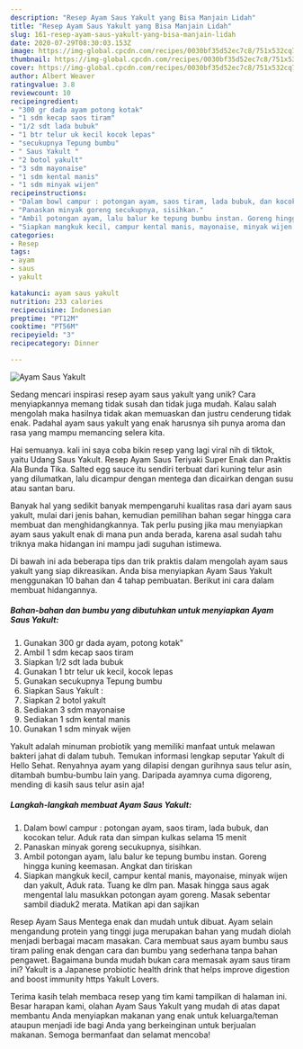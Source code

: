 ```yaml
---
description: "Resep Ayam Saus Yakult yang Bisa Manjain Lidah"
title: "Resep Ayam Saus Yakult yang Bisa Manjain Lidah"
slug: 161-resep-ayam-saus-yakult-yang-bisa-manjain-lidah
date: 2020-07-29T08:30:03.153Z
image: https://img-global.cpcdn.com/recipes/0030bf35d52ec7c8/751x532cq70/ayam-saus-yakult-foto-resep-utama.jpg
thumbnail: https://img-global.cpcdn.com/recipes/0030bf35d52ec7c8/751x532cq70/ayam-saus-yakult-foto-resep-utama.jpg
cover: https://img-global.cpcdn.com/recipes/0030bf35d52ec7c8/751x532cq70/ayam-saus-yakult-foto-resep-utama.jpg
author: Albert Weaver
ratingvalue: 3.8
reviewcount: 10
recipeingredient:
- "300 gr dada ayam potong kotak"
- "1 sdm kecap saos tiram"
- "1/2 sdt lada bubuk"
- "1 btr telur uk kecil kocok lepas"
- "secukupnya Tepung bumbu"
- " Saus Yakult "
- "2 botol yakult"
- "3 sdm mayonaise"
- "1 sdm kental manis"
- "1 sdm minyak wijen"
recipeinstructions:
- "Dalam bowl campur : potongan ayam, saos tiram, lada bubuk, dan kocokan telur. Aduk rata dan simpan kulkas selama 15 menit"
- "Panaskan minyak goreng secukupnya, sisihkan."
- "Ambil potongan ayam, lalu balur ke tepung bumbu instan. Goreng hingga kuning keemasan. Angkat dan tiriskan"
- "Siapkan mangkuk kecil, campur kental manis, mayonaise, minyak wijen dan yakult, Aduk rata. Tuang ke dlm pan. Masak hingga saus agak mengental lalu masukkan potongan ayam goreng. Masak sebentar sambil diaduk2 merata. Matikan api dan sajikan"
categories:
- Resep
tags:
- ayam
- saus
- yakult

katakunci: ayam saus yakult 
nutrition: 233 calories
recipecuisine: Indonesian
preptime: "PT12M"
cooktime: "PT56M"
recipeyield: "3"
recipecategory: Dinner

---
```



![Ayam Saus Yakult](https://img-global.cpcdn.com/recipes/0030bf35d52ec7c8/751x532cq70/ayam-saus-yakult-foto-resep-utama.jpg)

Sedang mencari inspirasi resep ayam saus yakult yang unik? Cara menyiapkannya memang tidak susah dan tidak juga mudah. Kalau salah mengolah maka hasilnya tidak akan memuaskan dan justru cenderung tidak enak. Padahal ayam saus yakult yang enak harusnya sih punya aroma dan rasa yang mampu memancing selera kita.

Hai semuanya. kali ini saya coba bikin resep yang lagi viral nih di tiktok, yaitu Udang Saus Yakult. Resep Ayam Saus Teriyaki Super Enak dan Praktis Ala Bunda Tika. Salted egg sauce itu sendiri terbuat dari kuning telur asin yang dilumatkan, lalu dicampur dengan mentega dan dicairkan dengan susu atau santan baru.

Banyak hal yang sedikit banyak mempengaruhi kualitas rasa dari ayam saus yakult, mulai dari jenis bahan, kemudian pemilihan bahan segar hingga cara membuat dan menghidangkannya. Tak perlu pusing jika mau menyiapkan ayam saus yakult enak di mana pun anda berada, karena asal sudah tahu triknya maka hidangan ini mampu jadi suguhan istimewa.


Di bawah ini ada beberapa tips dan trik praktis dalam mengolah ayam saus yakult yang siap dikreasikan. Anda bisa menyiapkan Ayam Saus Yakult menggunakan 10 bahan dan 4 tahap pembuatan. Berikut ini cara dalam membuat hidangannya.

<!--inarticleads1-->

##### Bahan-bahan dan bumbu yang dibutuhkan untuk menyiapkan Ayam Saus Yakult:

1. Gunakan 300 gr dada ayam, potong kotak&#34;
1. Ambil 1 sdm kecap saos tiram
1. Siapkan 1/2 sdt lada bubuk
1. Gunakan 1 btr telur uk kecil, kocok lepas
1. Gunakan secukupnya Tepung bumbu
1. Siapkan  Saus Yakult :
1. Siapkan 2 botol yakult
1. Sediakan 3 sdm mayonaise
1. Sediakan 1 sdm kental manis
1. Gunakan 1 sdm minyak wijen


Yakult adalah minuman probiotik yang memiliki manfaat untuk melawan bakteri jahat di dalam tubuh. Temukan informasi lengkap seputar Yakult di Hello Sehat. Renyahnya ayam yang dilapisi dengan gurihnya saus telur asin, ditambah bumbu-bumbu lain yang. Daripada ayamnya cuma digoreng, mending di kasih saus telur asin aja! 

<!--inarticleads2-->

##### Langkah-langkah membuat Ayam Saus Yakult:

1. Dalam bowl campur : potongan ayam, saos tiram, lada bubuk, dan kocokan telur. Aduk rata dan simpan kulkas selama 15 menit
1. Panaskan minyak goreng secukupnya, sisihkan.
1. Ambil potongan ayam, lalu balur ke tepung bumbu instan. Goreng hingga kuning keemasan. Angkat dan tiriskan
1. Siapkan mangkuk kecil, campur kental manis, mayonaise, minyak wijen dan yakult, Aduk rata. Tuang ke dlm pan. Masak hingga saus agak mengental lalu masukkan potongan ayam goreng. Masak sebentar sambil diaduk2 merata. Matikan api dan sajikan


Resep Ayam Saus Mentega enak dan mudah untuk dibuat. Ayam selain mengandung protein yang tinggi juga merupakan bahan yang mudah diolah menjadi berbagai macam masakan. Cara membuat saus ayam bumbu saus tiram paling enak dengan cara dan bumbu yang sederhana tanpa bahan pengawet. Bagaimana bunda mudah bukan cara memasak ayam saus tiram ini? Yakult is a Japanese probiotic health drink that helps improve digestion and boost immunity https Yakult Lovers. 

Terima kasih telah membaca resep yang tim kami tampilkan di halaman ini. Besar harapan kami, olahan Ayam Saus Yakult yang mudah di atas dapat membantu Anda menyiapkan makanan yang enak untuk keluarga/teman ataupun menjadi ide bagi Anda yang berkeinginan untuk berjualan makanan. Semoga bermanfaat dan selamat mencoba!
